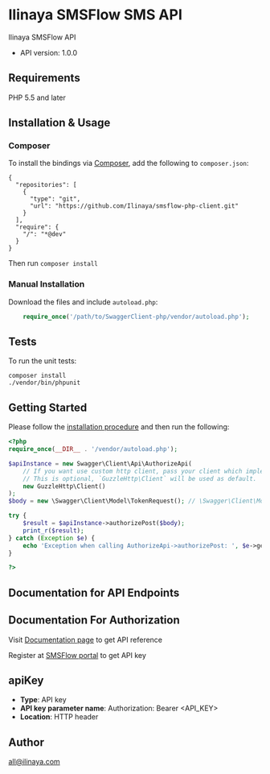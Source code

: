 # Ilinaya SMSFlow SMS API 
Ilinaya SMSFlow API


- API version: 1.0.0

## Requirements

PHP 5.5 and later

## Installation & Usage
### Composer

To install the bindings via [Composer](http://getcomposer.org/), add the following to `composer.json`:

```
{
  "repositories": [
    {
      "type": "git",
      "url": "https://github.com/Ilinaya/smsflow-php-client.git"
    }
  ],
  "require": {
    "/": "*@dev"
  }
}
```

Then run `composer install`

### Manual Installation

Download the files and include `autoload.php`:

```php
    require_once('/path/to/SwaggerClient-php/vendor/autoload.php');
```

## Tests

To run the unit tests:

```
composer install
./vendor/bin/phpunit
```

## Getting Started

Please follow the [installation procedure](#installation--usage) and then run the following:

```php
<?php
require_once(__DIR__ . '/vendor/autoload.php');

$apiInstance = new Swagger\Client\Api\AuthorizeApi(
    // If you want use custom http client, pass your client which implements `GuzzleHttp\ClientInterface`.
    // This is optional, `GuzzleHttp\Client` will be used as default.
    new GuzzleHttp\Client()
);
$body = new \Swagger\Client\Model\TokenRequest(); // \Swagger\Client\Model\TokenRequest | Username and password must be sent via json object

try {
    $result = $apiInstance->authorizePost($body);
    print_r($result);
} catch (Exception $e) {
    echo 'Exception when calling AuthorizeApi->authorizePost: ', $e->getMessage(), PHP_EOL;
}

?>
```

## Documentation for API Endpoints

## Documentation For Authorization

Visit  [Documentation page](https://smsflow.ilinaya.com/docs) to get API reference

Register at  [SMSFlow portal](https://cloud.smsflow.ilinaya.com/) to get API key


## apiKey

- **Type**: API key
- **API key parameter name**: Authorization: Bearer <API_KEY>
- **Location**: HTTP header


## Author

all@ilinaya.com


